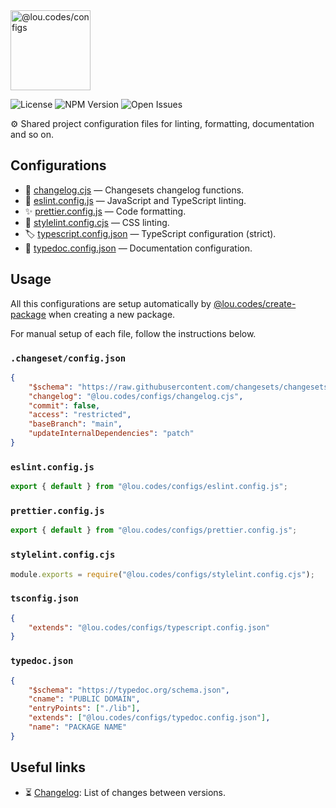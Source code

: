 <img id="logo" alt="@lou.codes/configs" src="https://lou.codes/logos/lou_codes_configs.svg" height="128" />

![License][license-badge] ![NPM Version][npm-version-badge]
![Open Issues][open-issues-badge]

⚙️ Shared project configuration files for linting, formatting, documentation and
so on.

## Configurations

-   🦋 [changelog.cjs][changesets] — Changesets changelog functions.
-   🚨 [eslint.config.js][eslint] — JavaScript and TypeScript linting.
-   ✨ [prettier.config.js][prettier] — Code formatting.
-   🎨 [stylelint.config.cjs][stylelint] — CSS linting.
-   🏷️ [typescript.config.json][typescript] — TypeScript configuration (strict).
-   📖 [typedoc.config.json][typedoc] — Documentation configuration.

## Usage

All this configurations are setup automatically by
[@lou.codes/create-package][create-package] when creating a new package.

For manual setup of each file, follow the instructions below.

### `.changeset/config.json`

```json
{
	"$schema": "https://raw.githubusercontent.com/changesets/changesets/main/packages/config/schema.json",
	"changelog": "@lou.codes/configs/changelog.cjs",
	"commit": false,
	"access": "restricted",
	"baseBranch": "main",
	"updateInternalDependencies": "patch"
}
```

### `eslint.config.js`

```typescript
export { default } from "@lou.codes/configs/eslint.config.js";
```

### `prettier.config.js`

```typescript
export { default } from "@lou.codes/configs/prettier.config.js";
```

### `stylelint.config.cjs`

```typescript
module.exports = require("@lou.codes/configs/stylelint.config.cjs");
```

### `tsconfig.json`

```json
{
	"extends": "@lou.codes/configs/typescript.config.json"
}
```

### `typedoc.json`

```json
{
	"$schema": "https://typedoc.org/schema.json",
	"cname": "PUBLIC DOMAIN",
	"entryPoints": ["./lib"],
	"extends": ["@lou.codes/configs/typedoc.config.json"],
	"name": "PACKAGE NAME"
}
```

## Useful links

-   ⏳ [Changelog][changelog]: List of changes between versions.

<!-- Reference -->

[changelog]:
	https://github.com/loucyx/libraries/blob/main/packages/@lou.codes/configs/CHANGELOG.md
[changesets]: https://github.com/changesets/changesets
[create-package]: https://lou.codes/libraries/lou_codes_create_package/
[eslint]: https://eslint.org/docs/user-guide/configuring/
[license-badge]:
	https://img.shields.io/npm/l/@lou.codes/configs.svg?labelColor=666&color=0a8
[npm-version-badge]:
	https://img.shields.io/npm/v/@lou.codes/configs.svg?labelColor=666&color=0a8
[open-issues-badge]:
	https://img.shields.io/github/issues/loucyx/libraries.svg?labelColor=666&color=0a8
[prettier]: https://prettier.io/docs/en/options.html
[stylelint]: https://stylelint.io/user-guide/configure/
[typedoc]: https://typedoc.org/guides/options/
[typescript]: https://www.typescriptlang.org/tsconfig
